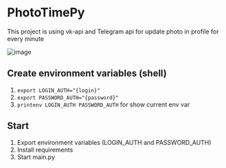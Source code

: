 # PhotoTimePy

This project is using vk-api and Telegram api for update photo in profile for every minute

![image](https://user-images.githubusercontent.com/44780109/200116564-1eba1fa5-c876-4037-9cc1-0a4ca18389d8.png)

## Create environment variables (shell)
1. <code>export LOGIN_AUTH="{login}"</code>
2. <code>export PASSWORD_AUTH="{password}"</code>
3. <code>printenv LOGIN_AUTH PASSWORD_AUTH</code> for show current env var

## Start
1. Export environment variables (LOGIN_AUTH and PASSWORD_AUTH)
2. Install requirements
3. Start main.py

